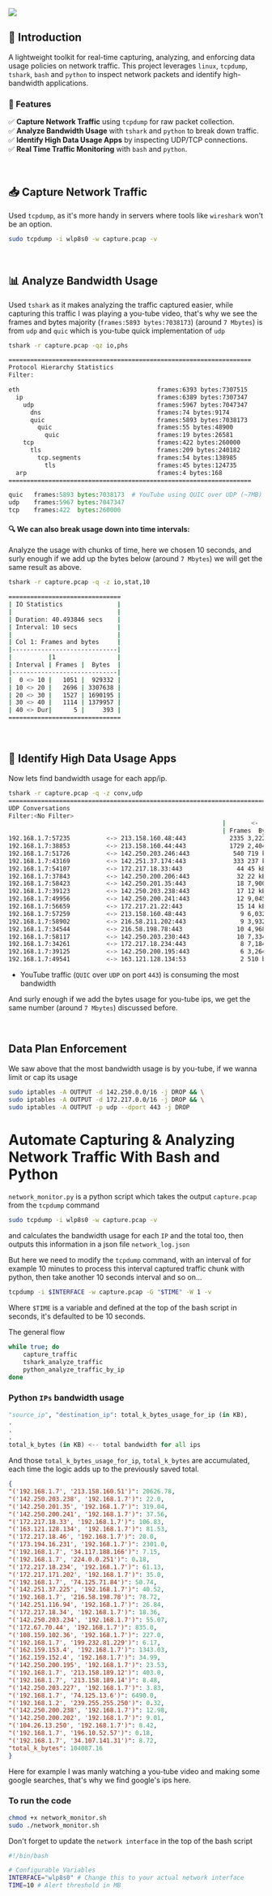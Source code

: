 
![](images/traffic.png)

## **📡 Introduction**
A lightweight toolkit for real-time capturing, analyzing, and enforcing data usage policies on network traffic. This project leverages `linux`, `tcpdump`, `tshark`, `bash` and `python` to inspect network packets and identify high-bandwidth applications.

### **🚀 Features**
✅ **Capture Network Traffic** using `tcpdump` for raw packet collection.  
✅ **Analyze Bandwidth Usage** with `tshark` and `python` to break down traffic.  
✅ **Identify High Data Usage Apps** by inspecting UDP/TCP connections.  
✅ **Real Time Traffic Monitoring** with `bash` and `python`.   

<br/>

## 📥 Capture Network Traffic
Used `tcpdump`, as it's more handy in servers where tools like `wireshark` won't be an option.
```bash
sudo tcpdump -i wlp8s0 -w capture.pcap -v
```

<br/>

## 📊 Analyze Bandwidth Usage
Used `tshark` as it makes analyzing the traffic captured easier, while capturing this traffic I was playing a you-tube video, that's why we see the frames and bytes majority (`frames:5893 bytes:7038173`) (around `7 Mbytes`) is from `udp` and `quic` which is you-tube quick implementation of `udp`
```bash
tshark -r capture.pcap -qz io,phs

===================================================================
Protocol Hierarchy Statistics
Filter: 

eth                                      frames:6393 bytes:7307515
  ip                                     frames:6389 bytes:7307347
    udp                                  frames:5967 bytes:7047347
      dns                                frames:74 bytes:9174
      quic                               frames:5893 bytes:7038173
        quic                             frames:55 bytes:48900
          quic                           frames:19 bytes:26581
    tcp                                  frames:422 bytes:260000
      tls                                frames:209 bytes:240182
        tcp.segments                     frames:54 bytes:138985
          tls                            frames:45 bytes:124735
  arp                                    frames:4 bytes:168
===================================================================
```

```python
quic   frames:5893 bytes:7038173  # YouTube using QUIC over UDP (~7MB)
udp    frames:5967 bytes:7047347
tcp    frames:422  bytes:260000
```

#### 🔍 We can also break usage down into time intervals:
Analyze the usage with chunks of time, here we chosen 10 seconds, and surly enough if we add up the bytes below (around `7 Mbytes`) we will get the same result as above.
```bash
tshark -r capture.pcap -q -z io,stat,10

===============================
| IO Statistics               |
|                             |
| Duration: 40.493846 secs    |
| Interval: 10 secs           |
|                             |
| Col 1: Frames and bytes     |
|-----------------------------|
|          |1                 |
| Interval | Frames |  Bytes  |
|-----------------------------|
|  0 <> 10 |   1051 |  929332 |
| 10 <> 20 |   2696 | 3307638 |
| 20 <> 30 |   1527 | 1690195 |
| 30 <> 40 |   1114 | 1379957 |
| 40 <> Dur|      5 |     393 |
===============================
```

<br/>

## 📌 Identify High Data Usage Apps
Now lets find bandwidth usage for each app/ip. 
```bash
tshark -r capture.pcap -q -z conv,udp
================================================================================
UDP Conversations
Filter:<No Filter>
                                                           |       <-      | |       ->      | |     Total     |    Relative    |   Duration   |
                                                           | Frames  Bytes | | Frames  Bytes | | Frames  Bytes |      Start     |              |
192.168.1.7:57235          <-> 213.158.160.48:443            2335 3,222 kB      196 37 kB        2531 3,259 kB     19.717597000        17.7925
192.168.1.7:38853          <-> 213.158.160.44:443            1729 2,404 kB      150 18 kB        1879 2,422 kB     15.041172000         2.2948
192.168.1.7:51726          <-> 142.250.203.246:443            540 719 kB         79 12 kB         619 731 kB        0.014505000        22.1784
192.168.1.7:43169          <-> 142.251.37.174:443             333 237 kB        224 187 kB        557 425 kB        4.553617000        34.9540
192.168.1.7:54107          <-> 172.217.18.33:443               44 45 kB          15 5,890 bytes      59 51 kB         7.893045000        14.2435
192.168.1.7:37843          <-> 142.250.200.206:443             32 22 kB          17 13 kB          49 36 kB        20.104107000         1.6062
192.168.1.7:58423          <-> 142.250.201.35:443              18 7,900 bytes      18 4,140 bytes      36 12 kB         7.285366000        14.7700
192.168.1.7:39123          <-> 142.250.203.238:443             17 12 kB           8 4,118 bytes      25 16 kB        22.119448000         0.4696
192.168.1.7:49956          <-> 142.250.200.241:443             12 9,045 bytes       9 2,977 bytes      21 12 kB         9.047717000         0.3690
192.168.1.7:56659          <-> 172.217.21.22:443               15 14 kB           5 2,122 bytes      20 16 kB        21.588508000         0.2111
192.168.1.7:57259          <-> 213.158.160.48:443               9 6,032 bytes       9 2,328 bytes      18 8,360 bytes    26.593560000         0.1273
192.168.1.7:58902          <-> 216.58.211.202:443               9 3,932 bytes       9 6,340 bytes      18 10 kB        37.217590000         0.2794
192.168.1.7:34544          <-> 216.58.198.78:443               10 4,968 bytes       7 5,454 bytes      17 10 kB         8.772542000         0.2743
192.168.1.7:58117          <-> 142.250.203.230:443             10 7,334 bytes       7 2,267 bytes      17 9,601 bytes     8.956815000         0.2741
192.168.1.7:34261          <-> 172.217.18.234:443               8 7,184 bytes       8 2,090 bytes      16 9,274 bytes     7.945876000         0.1858
192.168.1.7:39125          <-> 142.250.200.195:443              6 3,264 bytes       5 2,029 bytes      11 5,293 bytes     7.144726000         1.6597
192.168.1.7:49541          <-> 163.121.128.134:53               2 510 bytes       2 142 bytes       4 652 bytes     0.000000000         0.0121
```
- YouTube traffic (`QUIC` over `UDP` on port `443`) is consuming the most bandwidth

And surly enough if we add the bytes usage for you-tube ips, we get the same number (around `7 Mbytes`) discussed before.


<br/>

## Data Plan Enforcement
We saw above that the most bandwidth usage is by you-tube, if we wanna limit or cap its usage
```bash
sudo iptables -A OUTPUT -d 142.250.0.0/16 -j DROP && \
sudo iptables -A OUTPUT -d 172.217.0.0/16 -j DROP && \
sudo iptables -A OUTPUT -p udp --dport 443 -j DROP
```


# Automate Capturing & Analyzing Network Traffic With Bash and Python
`network_monitor.py` is a python script which takes the output `capture.pcap` from the `tcpdump` command 
```bash
sudo tcpdump -i wlp8s0 -w capture.pcap -v
```
and calculates the bandwidth usage for each `IP` and the total too, then outputs this information in a json file `network_log.json`

But here we need to modify the `tcpdump` command, with an interval of for example 10 minutes to process this interval captured traffic chunk with python, then take another 10 seconds interval and so on...

```bash
tcpdump -i $INTERFACE -w capture.pcap -G "$TIME" -W 1 -v
```
Where `$TIME` is a variable and defined at the top of the bash script in seconds, it's defaulted to be 10 seconds.

The general flow 
```bash
while true; do
	capture_traffic
	tshark_analyze_traffic
	python_analyze_traffic_by_ip
done
```

### Python `IPs` bandwidth usage
```python
"source_ip", "destination_ip": total_k_bytes_usage_for_ip (in KB),
.
.
.
total_k_bytes (in KB) <-- total bandwidth for all ips
```
And those `total_k_bytes_usage_for_ip`, `total_k_bytes` are accumulated, each time the logic adds up to the previously saved total.

```json
{
"('192.168.1.7', '213.158.160.51')": 20626.78,
"('142.250.203.238', '192.168.1.7')": 22.0,
"('142.250.201.35', '192.168.1.7')": 319.04,
"('142.250.200.241', '192.168.1.7')": 37.56,
"('172.217.18.33', '192.168.1.7')": 106.83,
"('163.121.128.134', '192.168.1.7')": 81.53,
"('172.217.18.46', '192.168.1.7')": 20.0,
"('173.194.16.231', '192.168.1.7')": 2301.0,
"('192.168.1.7', '34.117.188.166')": 7.15,
"('192.168.1.7', '224.0.0.251')": 0.18,
"('172.217.18.234', '192.168.1.7')": 61.13,
"('172.217.171.202', '192.168.1.7')": 35.0,
"('192.168.1.7', '74.125.71.84')": 50.74,
"('142.251.37.225', '192.168.1.7')": 40.52,
"('192.168.1.7', '216.58.198.78')": 78.72,
"('142.251.116.94', '192.168.1.7')": 26.84,
"('172.217.18.34', '192.168.1.7')": 18.36,
"('142.250.203.234', '192.168.1.7')": 55.07,
"('172.67.70.44', '192.168.1.7')": 835.0,
"('108.159.102.36', '192.168.1.7')": 227.0,
"('192.168.1.7', '199.232.81.229')": 6.17,
"('162.159.153.4', '192.168.1.7')": 1343.03,
"('162.159.152.4', '192.168.1.7')": 34.99,
"('142.250.200.195', '192.168.1.7')": 23.53,
"('192.168.1.7', '213.158.189.12')": 403.0,
"('192.168.1.7', '213.158.189.14')": 8.48,
"('142.250.203.227', '192.168.1.7')": 3.83,
"('192.168.1.7', '74.125.13.6')": 6490.0,
"('192.168.1.2', '239.255.255.250')": 0.32,
"('142.250.200.238', '192.168.1.7')": 12.98,
"('142.250.200.202', '192.168.1.7')": 9.01,
"('104.26.13.250', '192.168.1.7')": 8.42,
"('192.168.1.7', '196.10.52.57')": 0.18,
"('192.168.1.7', '34.107.141.31')": 8.72,
"total_k_bytes": 104087.16
}
```

Here for example I was manly watching a you-tube video and making some google searches, that's why we find google's ips here.

### To run the code
```bash
chmod +x network_monitor.sh
sudo ./network_monitor.sh
```

Don't forget to update the `network interface` in the top of the bash script
```bash
#!/bin/bash

# Configurable Variables
INTERFACE="wlp8s0" # Change this to your actual network interface
TIME=10 # Alert threshold in MB
```